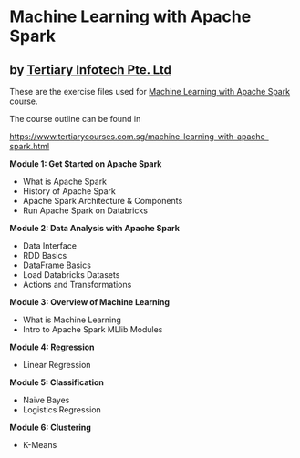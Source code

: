 # Machine Learning with Apache Spark
## by [Tertiary Infotech Pte. Ltd](https://www.tertiarycourses.com.sg/)

These are the exercise files used for [Machine Learning with Apache Spark](https://www.tertiarycourses.com.sg/machine-learning-with-apache-spark.html) course. 

The course outline can be found in 

https://www.tertiarycourses.com.sg/machine-learning-with-apache-spark.html

<p><strong>Module 1: Get Started on Apache Spark</strong></p>
<ul>
<li>What is Apache Spark</li>
<li>History of Apache Spark</li>
<li>Apache Spark Architecture &amp; Components</li>
<li>Run Apache Spark on Databricks</li>
</ul>
<p><strong>Module 2: Data Analysis with Apache Spark</strong></p>
<ul>
<li>Data Interface</li>
<li>RDD Basics</li>
<li>DataFrame Basics</li>
<li>Load Databricks Datasets</li>
<li>Actions and Transformations</li>
</ul>
<p><strong>Module 3: Overview of Machine Learning</strong></p>
<ul>
<li>What is Machine Learning</li>
<li>Intro to Apache Spark MLlib Modules</li>
</ul>
<p><strong>Module 4: Regression</strong></p>
<ul>
<li>Linear Regression</li>
</ul>
<p><strong>Module 5: Classification</strong></p>
<ul>
<li>Naive Bayes&nbsp;</li>
<li>Logistics Regression</li>
</ul>
<p><strong>Module 6: Clustering</strong></p>
<ul>
<li>K-Means</li>
</ul>



